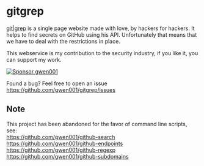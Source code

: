 # gitgrep

[git|grep](http://gitgrep.me) is a single page website made with love, by hackers for hackers. It helps to find secrets on GitHub using his API.
Unfortunately that means that we have to deal with the restrictions in place.

This webservice is my contribution to the security industry, if you like it, you can support my work.

<a href="https://github.com/sponsors/gwen001" title="Sponsor gwen001"><img src="https://raw.githubusercontent.com/gwen001/pentest-tools/master/github-sponsor.jpg" alt="Sponsor gwen001" title="Sponsor gwen001"></a>

Found a bug? Feel free to open an issue https://github.com/gwen001/gitgrep/issues


## Note

This project has been abandoned for the favor of command line scripts, see:  
https://github.com/gwen001/github-search  
https://github.com/gwen001/github-endpoints  
https://github.com/gwen001/github-regexp  
https://github.com/gwen001/github-subdomains  

